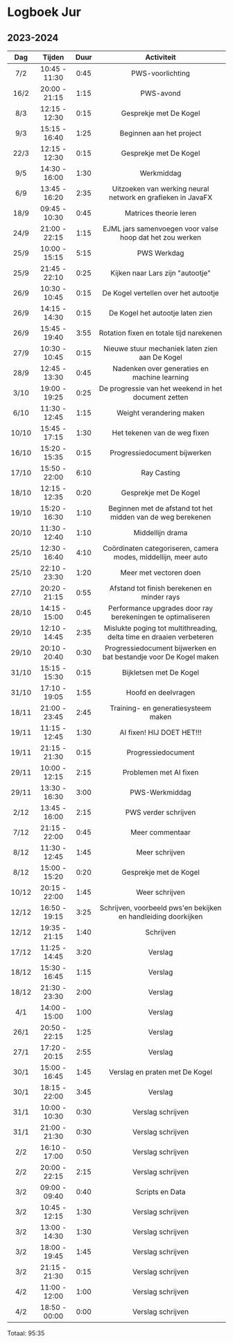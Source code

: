 # Logboek Jur

## 2023-2024

|  Dag  |    Tijden     | Duur |                              Activiteit                              |
|:-----:|:-------------:|:----:|:--------------------------------------------------------------------:|
|  7/2  | 10:45 - 11:30 | 0:45 |                           PWS-voorlichting                           |
| 16/2  | 20:00 - 21:15 | 1:15 |                              PWS-avond                               |
|  8/3  | 12:15 - 12:30 | 0:15 |                        Gesprekje met De Kogel                        |
|  9/3  | 15:15 - 16:40 | 1:25 |                       Beginnen aan het project                       |
| 22/3  | 12:15 - 12:30 | 0:15 |                        Gesprekje met De Kogel                        |
|  9/5  | 14:30 - 16:00 | 1:30 |                              Werkmiddag                              |
|  6/9  | 13:45 - 16:20 | 2:35 |     Uitzoeken van werking neural network en grafieken in JavaFX      |
| 18/9  | 09:45 - 10:30 | 0:45 |                        Matrices theorie leren                        |
| 24/9  | 21:00 - 22:15 | 1:15 |       EJML jars samenvoegen voor valse hoop dat het zou werken       |
| 25/9  | 10:00 - 15:15 | 5:15 |                             PWS Werkdag                              |
| 25/9  | 21:45 - 22:10 | 0:25 |                   Kijken naar Lars zijn "autootje"                   |
| 26/9  | 10:30 - 10:45 | 0:15 |                 De Kogel vertellen over het autootje                 |
| 26/9  | 14:15 - 14:30 | 0:15 |                   De Kogel het autootje laten zien                   |
| 26/9  | 15:45 - 19:40 | 3:55 |               Rotation fixen en totale tijd narekenen                |
| 27/9  | 10:30 - 10:45 | 0:15 |            Nieuwe stuur mechaniek laten zien aan De Kogel            |
| 28/9  | 12:45 - 13:30 | 0:45 |             Nadenken over generaties en machine learning             |
| 3/10  | 19:00 - 19:25 | 0:25 |         De progressie van het weekend in het document zetten         |
| 6/10  | 11:30 - 12:45 | 1:15 |                       Weight verandering maken                       |
| 10/10 | 15:45 - 17:15 | 1:30 |                     Het tekenen van de weg fixen                     |
| 16/10 | 15:20 - 15:35 | 0:15 |                     Progressiedocument bijwerken                     |
| 17/10 | 15:50 - 22:00 | 6:10 |                             Ray Casting                              |
| 18/10 | 12:15 - 12:35 | 0:20 |                        Gesprekje met De Kogel                        |
| 19/10 | 15:20 - 16:30 | 1:10 |     Beginnen met de afstand tot het midden van de weg berekenen      |
| 20/10 | 11:30 - 12:40 | 1:10 |                           Middellijn drama                           |
| 25/10 | 12:30 - 16:40 | 4:10 |    Coördinaten categoriseren, camera modes, middellijn, meer auto    |
| 25/10 | 22:10 - 23:30 | 1:20 |                        Meer met vectoren doen                        |
| 27/10 | 20:20 - 21:15 | 0:55 |             Afstand tot finish berekenen en minder rays              |
| 28/10 | 14:15 - 15:00 | 0:45 |     Performance upgrades door ray berekeningen te optimaliseren      |
| 29/10 | 12:10 - 14:45 | 2:35 | Mislukte poging tot multithreading, delta time en draaien verbeteren |
| 29/10 | 20:10 - 20:40 | 0:30 |  Progressiedocument bijwerken en bat bestandje voor De Kogel maken   |
| 31/10 | 15:15 - 15:30 | 0:15 |                       Bijkletsen met De Kogel                        |
| 31/10 | 17:10 - 19:05 | 1:55 |                         Hoofd en deelvragen                          |
| 18/11 | 21:00 - 23:45 | 2:45 |                 Training- en generatiesysteem maken                  |
| 19/11 | 11:15 - 12:45 | 1:30 |                      AI fixen! HIJ DOET HET!!!                       |
| 19/11 | 21:15 - 21:30 | 0:15 |                          Progressiedocument                          |
| 29/11 | 10:00 - 12:15 | 2:15 |                        Problemen met AI fixen                        |
| 29/11 | 13:30 - 16:30 | 3:00 |                            PWS-Werkmiddag                            |
| 2/12  | 13:45 - 16:00 | 2:15 |                         PWS verder schrijven                         |
| 7/12  | 21:15 - 22:00 | 0:45 |                           Meer commentaar                            |
| 8/12  | 11:30 - 12:45 | 1:45 |                            Meer schrijven                            |
| 8/12  | 15:00 - 15:20 | 0:20 |                        Gesprekje met de Kogel                        |
| 10/12 | 20:15 - 22:00 | 1:45 |                            Weer schrijven                            |
| 12/12 | 16:50 - 19:15 | 3:25 |    Schrijven, voorbeeld pws'en bekijken en handleiding doorkijken    |
| 12/12 | 19:35 - 21:15 | 1:40 |                              Schrijven                               |
| 17/12 | 11:25 - 14:45 | 3:20 |                               Verslag                                |
| 18/12 | 15:30 - 16:45 | 1:15 |                               Verslag                                |
| 18/12 | 21:30 - 23:30 | 2:00 |                               Verslag                                |
|  4/1  | 14:00 - 15:00 | 1:00 |                               Verslag                                |
| 26/1  | 20:50 - 22:15 | 1:25 |                               Verslag                                |
| 27/1  | 17:20 - 20:15 | 2:55 |                               Verslag                                |
| 30/1  | 15:00 - 16:45 | 1:45 |                    Verslag en praten met De Kogel                    |
| 30/1  | 18:15 - 22:00 | 3:45 |                               Verslag                                |
| 31/1  | 10:00 - 10:30 | 0:30 |                          Verslag schrijven                           |
| 31/1  | 21:00 - 21:30 | 0:30 |                          Verslag schrijven                           |
|  2/2  | 16:10 - 17:00 | 0:50 |                          Verslag schrijven                           |
|  2/2  | 20:00 - 22:15 | 2:15 |                          Verslag schrijven                           |
|  3/2  | 09:00 - 09:40 | 0:40 |                           Scripts en Data                            |
|  3/2  | 10:45 - 12:15 | 1:30 |                          Verslag schrijven                           |
|  3/2  | 13:00 - 14:30 | 1:30 |                          Verslag schrijven                           |
|  3/2  | 18:00 - 19:45 | 1:45 |                          Verslag schrijven                           |
|  3/2  | 21:15 - 21:30 | 0:15 |                          Verslag schrijven                           |
|  4/2  | 11:00 - 12:00 | 1:00 |                          Verslag schrijven                           |
|  4/2  | 18:50 - 00:00 | 0:00 |                          Verslag schrijven                           |

Totaal: 95:35